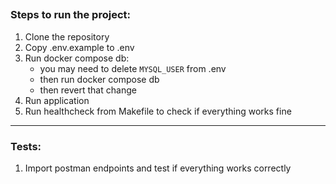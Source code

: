 ##

### Steps to run the project:

1. Clone the repository
2. Copy .env.example to .env
3. Run docker compose db:
    - you may need to delete `MYSQL_USER` from .env
    - then run docker compose db
    - then revert that change
4. Run application
5. Run healthcheck from Makefile to check if everything works fine

---

### Tests:
1. Import postman endpoints and test if everything works correctly